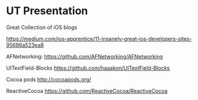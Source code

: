 # UT Presentation

Great Collection of iOS blogs

https://medium.com/ios-apprentice/11-insanely-great-ios-developers-sites-95686a523ea8

AFNetworking:
https://github.com/AFNetworking/AFNetworking

UITextField-Blocks
https://github.com/haaakon/UITextField-Blocks

Cocoa pods
http://cocoapods.org/

ReactiveCocoa
https://github.com/ReactiveCocoa/ReactiveCocoa
